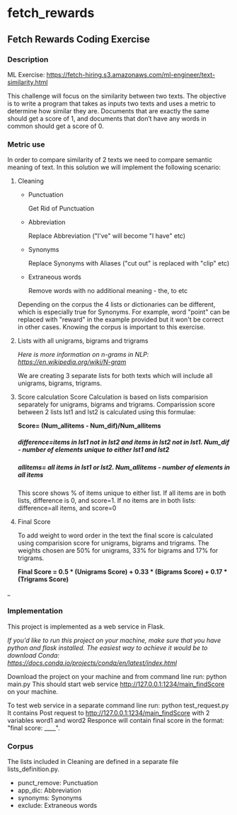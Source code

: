 # fetch_rewards

## Fetch Rewards Coding Exercise
### Description
ML Exercise: https://fetch-hiring.s3.amazonaws.com/ml-engineer/text-similarity.html

This challenge will focus on the similarity between two texts. The objective is to write a program that takes as inputs two texts and uses a metric to determine how similar they are. Documents that are exactly the same should get a score of 1, and documents that don’t have any words in common should get a score of 0. 


### Metric use

In order to compare similarity of 2 texts we need to compare semantic meaning of text. In this solution we will implement the following scenario:

1. Cleaning
    * Punctuation
    
        Get Rid of Punctuation
    * Abbreviation
    
        Replace Abbreviation ("I've" will become "I have" etc)
    * Synonyms
    
        Replace Synonyms with Aliases ("cut out" is replaced with "clip" etc)
    * Extraneous words
    
        Remove words with no additional meaning - the, to etc
    
    Depending on the corpus the 4 lists or dictionaries can be different, which is especially true for Synonyms. For example, word "point" can be replaced with "reward" in the example provided but it won't be correct in other cases. Knowing the corpus is important to this exercise. 

2.  Lists with all unigrams, bigrams and trigrams

    _Here is more information on n-grams in NLP: https://en.wikipedia.org/wiki/N-gram_

    We are creating 3 separate lists for both texts which will include all unigrams, bigrams, trigrams.

3. Score calculation 
    Score Calculation is based on lists comparision separately for unigrams, bigrams and trigrams. 
    Comparission score between 2 lists lst1 and lst2 is calculated using this formulae:

    **Score= (Num_allitems - Num_dif)/Num_allitems**

    ##### difference=items in lst1 not in lst2 and items in lst2 not in lst1. Num_dif - number of elements unique to either lst1 and lst2
    ##### allitems= all items in lst1 or lst2. Num_allitems - number of elements in all items

    This score shows % of items unique to either list. If all items are in both lists, difference is 0, and score=1. If no items are in both lists: difference=all items, and score=0

4. Final Score 

    To add weight to word order in the text the final score is calculated using comparision score for unigrams, bigrams and trigrams. The weights chosen are 50% for unigrams, 33% for bigrams and 17% for trigrams. 

    **Final Score = 0.5 * (Unigrams Score) + 0.33 * (Bigrams Score) + 0.17 * (Trigrams Score)**

_


### Implementation

This project is implemented as a web service in Flask. 

_If you'd like to run this project on your machine, make sure that you have python and flask installed. The easiest way to achieve it would be to download Conda: https://docs.conda.io/projects/conda/en/latest/index.html_

Download the project on your machine and from command line run:
python main.py
This should start web service http://127.0.0.1:1234/main_findScore on your machine. 

To test web service in a separate command line run:
python test_request.py It contains Post request to http://127.0.0.1:1234/main_findScore with 2 variables word1 and word2
Responce will contain final score in the format: "final score: ____".

### Corpus

The lists included in Cleaning are defined in a separate file lists_definition.py.

* punct_remove: Punctuation    
* app_dic: Abbreviation    
* synonyms: Synonyms      
* exclude: Extraneous words




